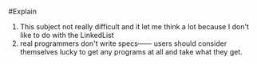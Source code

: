#Explain
1. This subject not really difficult and it let me think a lot because I don't like to do with the LinkedList
2. real programmers don't write specs—— users should consider themselves
   lucky to get any programs at all and take what they get.